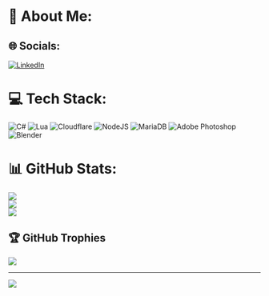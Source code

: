 # 💫 About Me:


## 🌐 Socials:
[![LinkedIn](https://img.shields.io/badge/LinkedIn-%230077B5.svg?logo=linkedin&logoColor=white)](https://linkedin.com/in/https://www.linkedin.com/in/hakan-özmet-736b91218/) 

# 💻 Tech Stack:
![C#](https://img.shields.io/badge/c%23-%23239120.svg?style=for-the-badge&logo=c-sharp&logoColor=white) ![Lua](https://img.shields.io/badge/lua-%232C2D72.svg?style=for-the-badge&logo=lua&logoColor=white) ![Cloudflare](https://img.shields.io/badge/Cloudflare-F38020?style=for-the-badge&logo=Cloudflare&logoColor=white) ![NodeJS](https://img.shields.io/badge/node.js-6DA55F?style=for-the-badge&logo=node.js&logoColor=white) ![MariaDB](https://img.shields.io/badge/MariaDB-003545?style=for-the-badge&logo=mariadb&logoColor=white) ![Adobe Photoshop](https://img.shields.io/badge/adobephotoshop-%2331A8FF.svg?style=for-the-badge&logo=adobephotoshop&logoColor=white) ![Blender](https://img.shields.io/badge/blender-%23F5792A.svg?style=for-the-badge&logo=blender&logoColor=white)
# 📊 GitHub Stats:
![](https://github-readme-stats.vercel.app/api?username=Vandora-41&theme=dark&hide_border=false&include_all_commits=false&count_private=false)<br/>
![](https://github-readme-streak-stats.herokuapp.com/?user=Vandora-41&theme=dark&hide_border=false)<br/>
![](https://github-readme-stats.vercel.app/api/top-langs/?username=Vandora-41&theme=dark&hide_border=false&include_all_commits=false&count_private=false&layout=compact)

## 🏆 GitHub Trophies
![](https://github-profile-trophy.vercel.app/?username=Vandora-41&theme=radical&no-frame=false&no-bg=true&margin-w=4)

---
[![](https://visitcount.itsvg.in/api?id=Vandora-41&icon=0&color=0)](https://visitcount.itsvg.in)

<!-- Proudly created with GPRM ( https://gprm.itsvg.in ) -->
